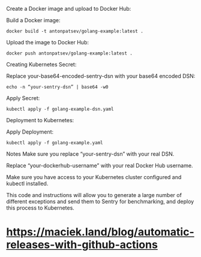 Create a Docker image and upload to Docker Hub:

Build a Docker image:

```
docker build -t antonpatsev/golang-example:latest .
```
Upload the image to Docker Hub:


```
docker push antonpatsev/golang-example:latest .
```
Creating Kubernetes Secret:

Replace your-base64-encoded-sentry-dsn with your base64 encoded DSN:


```
echo -n “your-sentry-dsn” | base64 -w0
```
Apply Secret:


```
kubectl apply -f golang-example-dsn.yaml
```
Deployment to Kubernetes:

Apply Deployment:


```
kubectl apply -f golang-example.yaml
```
Notes
Make sure you replace “your-sentry-dsn” with your real DSN.

Replace “your-dockerhub-username” with your real Docker Hub username.

Make sure you have access to your Kubernetes cluster configured and kubectl installed.

This code and instructions will allow you to generate a large number of different exceptions and send them to Sentry for benchmarking, and deploy this process to Kubernetes.



# https://maciek.land/blog/automatic-releases-with-github-actions

